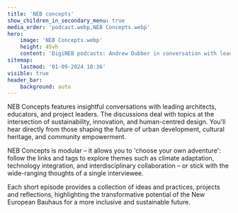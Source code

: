 ```yaml
---
title: 'NEB concepts'
show_children_in_secondary_menu: true
media_order: 'podcast.webp,NEB Concepts.webp'
hero:
    image: 'NEB Concepts.webp'
    height: 45vh
    content: 'DigiNEB podcasts: Andrew Dubber in conversation with leading architects, educators, and project leaders'
sitemap:
    lastmod: '01-09-2024 10:36'
visible: true
header_bar:
    background: auto
---
```


NEB Concepts features insightful conversations with leading architects, educators, and project leaders. The discussions deal with topics at the intersection of sustainability, innovation, and human-centred design. You'll hear directly from those shaping the future of urban development, cultural heritage, and community empowerment. 

NEB Concepts is modular – it allows you to 'choose your own adventure': follow the links and tags to explore themes such as climate adaptation, technology integration, and interdisciplinary collaboration – or stick with the wide-ranging thoughts of a single interviewee. 

Each short episode provides a collection of ideas and practices, projects and reflections, highlighting the transformative potential of the New European Bauhaus for a more inclusive and sustainable future.